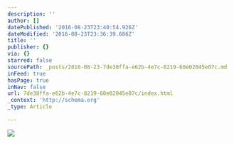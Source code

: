 ```yaml
---
description: ''
author: []
datePublished: '2016-08-23T23:40:54.926Z'
dateModified: '2016-08-23T23:36:39.686Z'
title: ''
publisher: {}
via: {}
starred: false
sourcePath: _posts/2016-08-23-7de38ffa-e62b-4e7c-8219-60e02045e07c.md
inFeed: true
hasPage: true
inNav: false
url: 7de38ffa-e62b-4e7c-8219-60e02045e07c/index.html
_context: 'http://schema.org'
_type: Article

---
```

![](https://the-grid-user-content.s3-us-west-2.amazonaws.com/43a0ddc3-9ece-460e-9bf1-c9d7122c0cae.jpg)